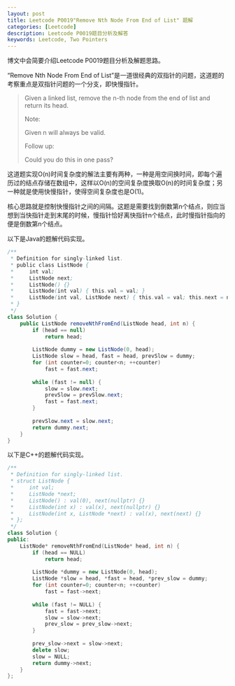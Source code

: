 ```yaml
---
layout: post
title: Leetcode P0019"Remove Nth Node From End of List" 题解
categories: [Leetcode]
description: Leetcode P0019题目分析及解答
keywords: Leetcode, Two Pointers
---
```


博文中会简要介绍Leetcode P0019题目分析及解题思路。  

“Remove Nth Node From End of List”是一道很经典的双指针的问题，这道题的考察重点是双指针问题的一个分支，即快慢指针。

> Given a linked list, remove the n-th node from the end of list and return its head.
> 
> Note:
> 
> Given n will always be valid.
> 
>Follow up:
> 
> Could you do this in one pass?

这道题实现O(n)时间复杂度的解法主要有两种，一种是用空间换时间，即每个遍历过的结点存储在数组中，这样以O(n)的空间复杂度换取O(n)的时间复杂度；另一种就是使用快慢指针，使得空间复杂度也是O(1)。

核心思路就是控制快慢指针之间的间隔。这题是需要找到倒数第n个结点，则应当想到当快指针走到末尾的时候，慢指针恰好离快指针n个结点，此时慢指针指向的便是倒数第n个结点。

以下是Java的题解代码实现。
```java
/**
 * Definition for singly-linked list.
 * public class ListNode {
 *     int val;
 *     ListNode next;
 *     ListNode() {}
 *     ListNode(int val) { this.val = val; }
 *     ListNode(int val, ListNode next) { this.val = val; this.next = next; }
 * }
 */
class Solution {
    public ListNode removeNthFromEnd(ListNode head, int n) {
        if (head == null)
            return head;
        
        ListNode dummy = new ListNode(0, head);
        ListNode slow = head, fast = head, prevSlow = dummy;
        for (int counter=0; counter<n; ++counter)
            fast = fast.next;
        
        while (fast != null) {
            slow = slow.next;
            prevSlow = prevSlow.next;
            fast = fast.next;
        }
        
        prevSlow.next = slow.next;
        return dummy.next;
    }
}
```

以下是C++的题解代码实现。
```cpp
/**
 * Definition for singly-linked list.
 * struct ListNode {
 *     int val;
 *     ListNode *next;
 *     ListNode() : val(0), next(nullptr) {}
 *     ListNode(int x) : val(x), next(nullptr) {}
 *     ListNode(int x, ListNode *next) : val(x), next(next) {}
 * };
 */
class Solution {
public:
    ListNode* removeNthFromEnd(ListNode* head, int n) {
        if (head == NULL) 
            return head;
        
        ListNode *dummy = new ListNode(0, head);
        ListNode *slow = head, *fast = head, *prev_slow = dummy;
        for (int counter=0; counter<n; ++counter)
            fast = fast->next;
        
        while (fast != NULL) {
            fast = fast->next;
            slow = slow->next;
            prev_slow = prev_slow->next;
        }
        
        prev_slow->next = slow->next;
        delete slow;
        slow = NULL;
        return dummy->next;
    }
};
```
